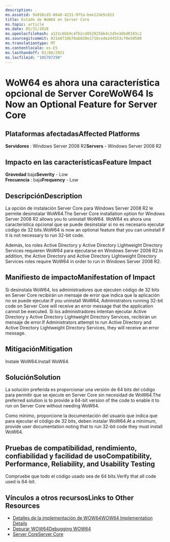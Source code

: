 ```yaml
---
description: .
ms.assetid: 9a918cd3-60a0-4231-975a-bee12de5c812
title: Estado de WoW64 en Server Core
ms.topic: article
ms.date: 05/31/2018
ms.openlocfilehash: a121c6bb9c4fb2cd052825bb4c2d5e3dbd0183c2
ms.sourcegitcommit: 831e8f3db78ab820e1710cede244553c70e50500
ms.translationtype: MT
ms.contentlocale: es-ES
ms.lasthandoff: 01/08/2021
ms.locfileid: "105707290"
---
```

# <a name="wow64-is-now-an-optional-feature-for-server-core"></a><span data-ttu-id="133c1-103">WoW64 es ahora una característica opcional de Server Core</span><span class="sxs-lookup"><span data-stu-id="133c1-103">WoW64 Is Now an Optional Feature for Server Core</span></span>

## <a name="affected-platforms"></a><span data-ttu-id="133c1-104">Plataformas afectadas</span><span class="sxs-lookup"><span data-stu-id="133c1-104">Affected Platforms</span></span>

<span data-ttu-id="133c1-105">**Servidores** : Windows Server 2008 R2</span><span class="sxs-lookup"><span data-stu-id="133c1-105">**Servers** - Windows Server 2008 R2</span></span>  



## <a name="feature-impact"></a><span data-ttu-id="133c1-106">Impacto en las características</span><span class="sxs-lookup"><span data-stu-id="133c1-106">Feature Impact</span></span>

 <span data-ttu-id="133c1-107">**Gravedad** baja</span><span class="sxs-lookup"><span data-stu-id="133c1-107">**Severity** - Low</span></span>  
<span data-ttu-id="133c1-108">**Frecuencia** : baja</span><span class="sxs-lookup"><span data-stu-id="133c1-108">**Frequency** - Low</span></span>  





## <a name="description"></a><span data-ttu-id="133c1-109">Descripción</span><span class="sxs-lookup"><span data-stu-id="133c1-109">Description</span></span>

<span data-ttu-id="133c1-110">La opción de instalación Server Core para Windows Server 2008 R2 le permite desinstalar WoW64.</span><span class="sxs-lookup"><span data-stu-id="133c1-110">The Server Core installation option for Windows Server 2008 R2 allows you to uninstall WoW64.</span></span> <span data-ttu-id="133c1-111">WoW64 es ahora una característica opcional que se puede desinstalar si no es necesario ejecutar código de 32 bits.</span><span class="sxs-lookup"><span data-stu-id="133c1-111">WoW64 is now an optional feature that you can uninstall if it is not necessary to run 32-bit code.</span></span>

<span data-ttu-id="133c1-112">Además, los roles Active Directory y Active Directory Lightweight Directory Services requieren WoW64 para ejecutarse en Windows Server 2008 R2.</span><span class="sxs-lookup"><span data-stu-id="133c1-112">In addition, the Active Directory and Active Directory Lightweight Directory Services roles require WoW64 in order to run in Windows Server 2008 R2.</span></span>

## <a name="manifestation-of-impact"></a><span data-ttu-id="133c1-113">Manifiesto de impacto</span><span class="sxs-lookup"><span data-stu-id="133c1-113">Manifestation of Impact</span></span>

<span data-ttu-id="133c1-114">Si desinstala WoW64, los administradores que ejecuten código de 32 bits en Server Core recibirán un mensaje de error que indica que la aplicación no se puede ejecutar.</span><span class="sxs-lookup"><span data-stu-id="133c1-114">If you uninstall WoW64, Administrators running 32-bit code on Server Core will receive an error message that the application cannot be executed.</span></span> <span data-ttu-id="133c1-115">Si los administradores intentan ejecutar Active Directory y Active Directory Lightweight Directory Services, recibirán un mensaje de error.</span><span class="sxs-lookup"><span data-stu-id="133c1-115">If Administrators attempt to run Active Directory and Active Directory Lightweight Directory Services, they will receive an error message.</span></span>

## <a name="mitigation"></a><span data-ttu-id="133c1-116">Mitigación</span><span class="sxs-lookup"><span data-stu-id="133c1-116">Mitigation</span></span>

<span data-ttu-id="133c1-117">Instale WoW64.</span><span class="sxs-lookup"><span data-stu-id="133c1-117">Install WoW64.</span></span>

## <a name="solution"></a><span data-ttu-id="133c1-118">Solución</span><span class="sxs-lookup"><span data-stu-id="133c1-118">Solution</span></span>

<span data-ttu-id="133c1-119">La solución preferida es proporcionar una versión de 64 bits del código para permitir que se ejecute en Server Core sin necesidad de WoW64.</span><span class="sxs-lookup"><span data-stu-id="133c1-119">The preferred solution is to provide a 64-bit version of the code to enable it to run on Server Core without needing WoW64.</span></span>

<span data-ttu-id="133c1-120">Como mínimo, proporcione la documentación del usuario que indica que para ejecutar el código de 32 bits, deben instalar WoW64.</span><span class="sxs-lookup"><span data-stu-id="133c1-120">At a minimum, provide user documentation noting that to run 32-bit code they must install WoW64.</span></span>

## <a name="compatibility-performance-reliability-and-usability-testing"></a><span data-ttu-id="133c1-121">Pruebas de compatibilidad, rendimiento, confiabilidad y facilidad de uso</span><span class="sxs-lookup"><span data-stu-id="133c1-121">Compatibility, Performance, Reliability, and Usability Testing</span></span>

<span data-ttu-id="133c1-122">Compruebe que todo el código usado sea de 64 bits.</span><span class="sxs-lookup"><span data-stu-id="133c1-122">Verify that all code used is 64-bit.</span></span>

## <a name="links-to-other-resources"></a><span data-ttu-id="133c1-123">Vínculos a otros recursos</span><span class="sxs-lookup"><span data-stu-id="133c1-123">Links to Other Resources</span></span>

-   [<span data-ttu-id="133c1-124">Detalles de la implementación de WOW64</span><span class="sxs-lookup"><span data-stu-id="133c1-124">WOW64 Implementation Details</span></span>](../winprog64/wow64-implementation-details.md)
-   [<span data-ttu-id="133c1-125">Depurar WOW64</span><span class="sxs-lookup"><span data-stu-id="133c1-125">Debugging WOW64</span></span>](../winprog64/debugging-wow64.md)
-   <span data-ttu-id="133c1-126">[Server Core](/previous-versions/windows/desktop/legacy/ms723891(v=vs.85))</span><span class="sxs-lookup"><span data-stu-id="133c1-126">[Server Core](/previous-versions/windows/desktop/legacy/ms723891(v=vs.85))</span></span>

 

 
